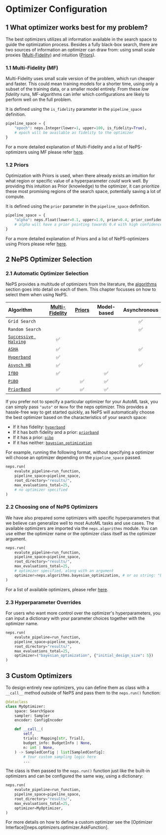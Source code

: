 # Optimizer Configuration

## 1 What optimizer works best for my problem?

The best optimizers utilizes all information available in the search space to guide the optimization process. Besides a fully black-box search, there are two sources of information an optimizer can draw from: using small scale proxies ([Multi-Fidelity](#11-multi-fidelity-mf)) and intuition ([Priors](#12-priors)).

### 1.1 Multi-Fidelity (MF)

Multi-Fidelity uses small scale version of the problem, which run cheaper and faster. This could mean training models for a shorter time, using only a subset of the training data, or a smaller model entirely. From these *low fidelity* runs, MF-algorithms can infer which configurations are likely to perform well on the full problem.

It is defined using the `is_fidelity` parameter in the `pipeline_space` definition.

```python
pipeline_space = {
    "epoch": neps.Integer(lower=1, upper=100, is_fidelity=True),
    # epoch will be available as fidelity to the optimizer
}
```

For a more detailed explanation of Multi-Fidelity and a list of NePS-optimizers using MF please refer [here](../reference/search_algorithms/multifidelity.md).

### 1.2 Priors

Optimization with Priors is used, when there already exists an intuition for what region or specific value of a hyperparameter _could_ work well. By providing this intuition as Prior (knowledge) to the optimizer, it can prioritize these most promising regions of the search space, potentially saving a lot of compute.

It is defined using the `prior` parameter in the `pipeline_space` definition.

```python
pipeline_space = {
    "alpha": neps.Float(lower=0.1, upper=1.0, prior=0.4, prior_confidence="high"),
    # alpha will have a prior pointing towards 0.4 with high confidence
}
```

For a more detailed explanation of Priors and a list of NePS-optimizers using Priors please refer [here](../reference/search_algorithms/prior.md).

## 2 NePS Optimizer Selection

### 2.1 Automatic Optimizer Selection

NePS provides a multitude of optimizers from the literature, the [algorithms](../reference/search_algorithms/landing_page_algo.md) section goes into detail on each of them. This chapter focusses on how to select them when using NePS.

| Algorithm         | [Multi-Fidelity](../reference/search_algorithms/multifidelity.md) | [Priors](../reference/search_algorithms/prior.md) | Model-based | Asynchronous |
| :- | :------------: | :----: | :---------: | :-: |
| `Grid Search`||||✅|
| `Random Search`||||✅|
| [`Successive Halving`](../reference/search_algorithms/multifidelity.md#1-successive-halfing)|✅||||
| [`ASHA`](../reference/search_algorithms/multifidelity.md#asynchronous-successive-halving)|✅|||✅|
| [`Hyperband`](../reference/search_algorithms/multifidelity.md#2-hyperband)|✅||||
| [`Asynch HB`](../reference/search_algorithms/multifidelity.md)|✅|||✅|
| [`IfBO`](../reference/search_algorithms/multifidelity.md#5-in-context-freeze-thaw-bayesian-optimization)|✅||✅||
| [`PiBO`](../reference/search_algorithms/prior.md#1-pibo)||✅|✅||
| [`PriorBand`](../reference/search_algorithms/multifidelity_prior.md#1-priorband)|✅|✅|✅||

If you prefer not to specify a particular optimizer for your AutoML task, you can simply pass `"auto"` or `None`
for the neps optimizer. This provides a hassle-free way to get started quickly, as NePS will automatically choose the best optimizer based on the characteristics of your search
space:

- If it has fidelity: [`hyperband`](../reference/search_algorithms/multifidelity.md#2-hyperband)
- If it has both fidelity and a prior: [`priorband`](../reference/search_algorithms/multifidelity_prior.md#1-priorband)
- If it has a prior: [`pibo`](../reference/search_algorithms/prior.md#1-pibo)
- If it has neither: [`bayesian_optimization`](../reference/search_algorithms/bayesian_optimization.md)

For example, running the following format, without specifying a optimizer will choose an optimizer depending on
the `pipeline_space` passed.

```python
neps.run(
    evalute_pipeline=run_function,
    pipeline_space=pipeline_space,
    root_directory="results/",
    max_evaluations_total=25,
    # no optimizer specified
)
```

### 2.2 Choosing one of NePS Optimizers

We have also prepared some optimizers with specific hyperparameters that we believe can generalize well to most AutoML tasks and use cases. The available optimizers are imported via the `neps.algorithms` module.
You can use either the optimizer name or the optimizer class itself as the optimizer argument.

```python
neps.run(
    evalute_pipeline=run_function,
    pipeline_space=pipeline_space,
    root_directory="results/",
    max_evaluations_total=25,
    # optimizer specified, along with an argument
    optimizer=neps.algorithms.bayesian_optimization, # or as string: "bayesian_optimization"
)
```

For a list of available optimizers, please refer [here](./search_algorithms/landing_page_algo.md).

### 2.3 Hyperparameter Overrides

For users who want more control over the optimizer's hyperparameters, you can input a dictionary with your parameter choices together with the optimizer name.

```python
neps.run(
    evalute_pipeline=run_function,
    pipeline_space=pipeline_space,
    root_directory="results/",
    max_evaluations_total=25,
    optimizer=("bayesian_optimization", {"initial_design_size": 5})
)
```

## 3 Custom Optimizers

To design entirely new optimizers, you can define them as class with a `__call__` method outside of NePS and pass them to the `neps.run()` function:

```python
@dataclass
class MyOptimizer:
    space: SearchSpace
    sampler: Sampler
    encoder: ConfigEncoder

    def __call__(
        self,
        trials: Mapping[str, Trial],
        budget_info: BudgetInfo | None,
        n: int | None,
    ) -> SampledConfig | list[SampledConfig]:
        # Your custom sampling logic here
        ...
```

The class is then passed to the `neps.run()` function just like the built-in optimizers and can be configured the same way, using a dictionary:

```python
neps.run(
    evalute_pipeline=run_function,
    pipeline_space=pipeline_space,
    root_directory="results/",
    max_evaluations_total=25,
    optimizer=MyOptimizer,
)
```

For more details on how to define a custom optimizer see the [Optimizer Interface][neps.optimizers.optimizer.AskFunction].
